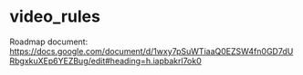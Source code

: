# video_rules


Roadmap document: https://docs.google.com/document/d/1wxy7pSuWTiaaQ0EZSW4fn0GD7dURbgxkuXEp6YEZBug/edit#heading=h.iapbakrl7ok0
